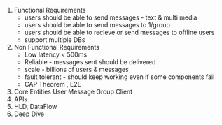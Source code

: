 
1. Functional Requirements
    - users should be able to send messages - text & multi media
    - users should be able to send messages to 1/group
    - users should be able to recieve or send messages to offline users
    - support multiple DBs
2. Non Functional Requirements
    - Low latency < 500ms
    - Reliable - messages sent should be delivered
    - scale - billions of users & messages
    - fault tolerant - should keep working even if some components fail
    - CAP Theorem , E2E
3. Core Entities
  User
  Message
  Group
  Client
6. APIs
7. HLD, DataFlow
8. Deep Dive 
